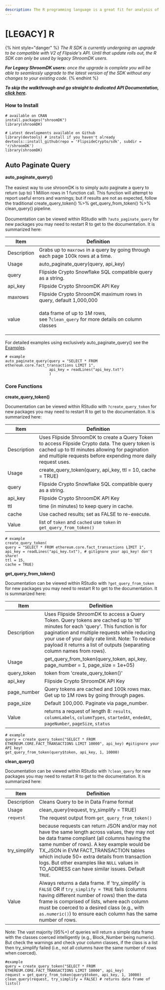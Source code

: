 ```yaml
---
description: The R programming language is a great fit for analysis of flipsidecrypto data!
---
```


# \[LEGACY] R

{% hint style="danger" %}
_The R SDK is currently undergoing an upgrade to be compatible with V2 of Flipside's API. Until that update rolls out, the R SDK can only be used by legacy ShroomDK users._

_**For Legacy ShroomDK users:** once the upgrade is complete you will be able to seamlessly upgrade to the latest version of the SDK without any changes to your existing code._&#x20;
{% endhint %}



_**To skip the walkthrough and go straight to dedicated API Documentation,**_ [_**click here**_](https://api-docs.flipsidecrypto.xyz/)_**.**_

### How to Install

```
# available on CRAN
install.packages("shroomDK")
library(shroomDK)

# Latest developments available on Github
library(devtools) # install if you haven't already
devtools::install_github(repo = 'FlipsideCrypto/sdk', subdir = 'r/shroomDK')
library(shroomDK)
```

## Auto Paginate Query

**auto\_paginate\_query()**\
\
The easiest way to use shroomDK is to simply auto paginate a query to return (up to) 1 Million rows in 1 function call. This function will attempt to report useful errors and warnings; but if results are not as expected, follow the traditional create\_query\_token() %>% get\_query\_from\_token() %>% clean\_query() pipeline.\
\
Documentation can be viewed within RStudio with `?auto_paginate_query` for new packages you may need to restart R to get to the documentation. It is summarized here:

| Item        | Definition                                                                                                |
| ----------- | --------------------------------------------------------------------------------------------------------- |
| Description | Grabs up to `maxrows` in a query by going through each page 100k rows at a time.                          |
| Usage       | auto\_paginate\_query(query, api\_key)                                                                    |
| query       | Flipside Crypto Snowflake SQL compatible query as a string.                                               |
| api\_key    | Flipside Crypto ShroomDK API Key                                                                          |
| maxrows     | Flipside Crypto ShroomDK maximum rows in query, default 1,000,000                                         |
| value       | <p>data frame of up to 1M rows, <br>see ?<code>clean_query</code> for more details on  column classes</p> |

For detailed examples using exclusively auto\_paginate\_query() see the [Examples](broken-reference).

```
# example
auto_paginate_query(query = "SELECT * FROM ethereum.core.fact_transactions LIMIT 1", 
                    api_key = readLines("api_key.txt")
                    )

```

### Core Functions

**create\_query\_token()**

Documentation can be viewed within RStudio with `?create_query_token` for new packages you may need to restart R to get to the documentation. It is summarized here:

| Item        | Definition                                                                                                                                                                                                         |
| ----------- | ------------------------------------------------------------------------------------------------------------------------------------------------------------------------------------------------------------------ |
| Description | Uses Flipside ShroomDK to create a Query Token to access Flipside Crypto data. The query token is cached up to ttl minutes allowing for pagination and multiple requests before expending more daily request uses. |
| Usage       | create\_query\_token(query, api\_key, ttl = 10, cache = TRUE)                                                                                                                                                      |
| query       | Flipside Crypto Snowflake SQL compatible query as a string.                                                                                                                                                        |
| api\_key    | Flipside Crypto ShroomDK API Key                                                                                                                                                                                   |
| ttl         | time (in minutes) to keep query in cache.                                                                                                                                                                          |
| cache       | Use cached results; set as FALSE to re-execute.                                                                                                                                                                    |
| Value       | list of `token` and `cached` use `token` in `get_query_from_token()`                                                                                                                                               |

```
# example
create_query_token(
query = "SELECT * FROM ethereum.core.fact_transactions LIMIT 1",
api_key = readLines("api_key.txt"), # gitignore your api_key! don't share!
ttl = 15,
cache = TRUE)
```





**get\_query\_from\_token()**

Documentation can be viewed within RStudio with `?get_query_from_token` for new packages you may need to restart R to get to the documentation. It is summarized here:

| Item         | Definition                                                                                                                                                                                                                                                                                                      |
| ------------ | --------------------------------------------------------------------------------------------------------------------------------------------------------------------------------------------------------------------------------------------------------------------------------------------------------------- |
| Description  | Uses Flipside ShroomDK to access a Query Token. Query tokens are cached up to 'ttl' minutes for each 'query'. This function is for pagination and multiple requests while reducing your use of your daily rate limit. Note: To reduce payload it returns a list of outputs (separating column names from rows). |
| Usage        | get\_query\_from\_token(query\_token, api\_key, page\_number = 1, page\_size = 1e+05)                                                                                                                                                                                                                           |
| query\_token | token from 'create\_query\_token()'                                                                                                                                                                                                                                                                             |
| api\_key     | Flipside Crypto ShroomDK API Key                                                                                                                                                                                                                                                                                |
| page\_number | Query tokens are cached and 100k rows max. Get up to 1M rows by going through pages.                                                                                                                                                                                                                            |
| page\_size   | Default 100,000. Paginate via page\_number.                                                                                                                                                                                                                                                                     |
| Value        | returns a request of length 8: `results`, `columnLabels`, `columnTypes`, `startedAt`, `endedAt`, `pageNumber`, `pageSize`, `status`                                                                                                                                                                             |

```
# example
query = create_query_token("SELECT * FROM ETHEREUM.CORE.FACT_TRANSACTIONS LIMIT 10000", api_key) #gitignore your API key!
get_query_from_token(query$token, api_key, 1, 10000)
```



**clean\_query()**

Documentation can be viewed within RStudio with `?clean_query` for new packages you may need to restart R to get to the documentation. It is summarized here:

| Item          | Definition                                                                                                                                                                                                                                                                                                                                                                                  |
| ------------- | ------------------------------------------------------------------------------------------------------------------------------------------------------------------------------------------------------------------------------------------------------------------------------------------------------------------------------------------------------------------------------------------- |
| Description   | Cleans Query to be in Data Frame format                                                                                                                                                                                                                                                                                                                                                     |
| Usage         | clean\_query(request, try\_simplify = TRUE)                                                                                                                                                                                                                                                                                                                                                 |
| `request`     | The request output from `get_query_from_token()`                                                                                                                                                                                                                                                                                                                                            |
| try\_simplify | because requests can return JSON and/or may not have the same length across values, they may not be data frame compliant (all columns having the same number of rows). A key example would be TX\_JSON in EVM FACT\_TRANSACTION tables which include 50+ extra details from transaction logs. But other examples like `NULL` values in TO\_ADDRESS can have similar issues. Default `TRUE`. |
| Value         | Always returns a data frame. If 'try\_simplify' is `FALSE` OR if `try_simplify = TRUE` fails (columns having different number of rows) then the data frame is comprised of lists, where each column must be coerced to a desired class (e.g., with `as.numeric()`) to ensure each column has the same number of rows.                                                                       |

Note: The vast majority (95%+) of queries will return a simple data frame with the classes coerced intelligently (e.g., Block\_Number being numeric). But check the warnings and check your column classes, if the class is a list then try\_simplify failed (i.e., not all columns have the same number of rows when coerced).

```
#example
query = create_query_token("SELECT * FROM ETHEREUM.CORE.FACT_TRANSACTIONS LIMIT 10000", api_key)
request = get_query_from_token(query$token, api_key, 1, 10000)
clean_query(request, try_simplify = FALSE) # returns data frame of lists()
```
